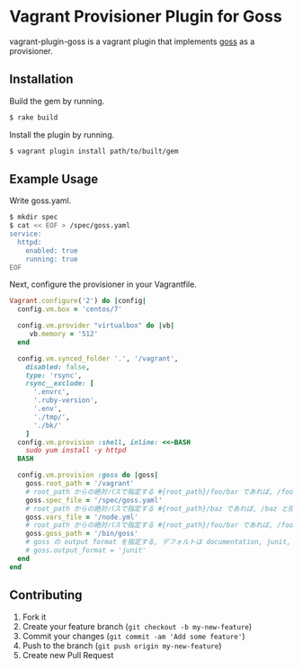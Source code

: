 # Vagrant Provisioner Plugin for Goss 

vagrant-plugin-goss is a vagrant plugin that implements [goss](https://github.com/aelsabbahy/goss) as a provisioner.

## Installation

Build the gem by running.

```sh
$ rake build
```

Install the plugin by running.

```sh
$ vagrant plugin install path/to/built/gem
```

## Example Usage

Write goss.yaml.

```sh
$ mkdir spec
$ cat << EOF > /spec/goss.yaml
service:
  httpd:
    enabled: true
    running: true
EOF
```

Next, configure the provisioner in your Vagrantfile.

```ruby
Vagrant.configure('2') do |config|
  config.vm.box = 'centos/7'

  config.vm.provider "virtualbox" do |vb|
     vb.memory = '512'
  end  

  config.vm.synced_folder '.', '/vagrant',
    disabled: false,
    type: 'rsync',
    rsync__exclude: [
      '.envrc',
      '.ruby-version',
      '.env',
      './tmp/',
      './bk/'
    ]
  config.vm.provision :shell, inline: <<~BASH
    sudo yum install -y httpd
  BASH

  config.vm.provision :goss do |goss|
    goss.root_path = '/vagrant'
    # root_path からの絶対パスで指定する #{root_path}/foo/bar であれば, /foo/bar と指定
    goss.spec_file = '/spec/goss.yaml'
    # root_path からの絶対パスで指定する #{root_path}/baz であれば, /baz と指定
    goss.vars_file = '/node.yml'
    # root_path からの絶対パスで指定する #{root_path}/foo/bar であれば, /foo/bar と指定
    goss.goss_path = '/bin/goss'
    # goss の output format を指定する, デフォルトは documentation, junit, json, nagios, rspecish, tap, silent
    # goss.output_format = 'junit'
  end
end
```

## Contributing

1. Fork it
2. Create your feature branch (`git checkout -b my-new-feature`)
3. Commit your changes (`git commit -am 'Add some feature'`)
4. Push to the branch (`git push origin my-new-feature`)
5. Create new Pull Request
